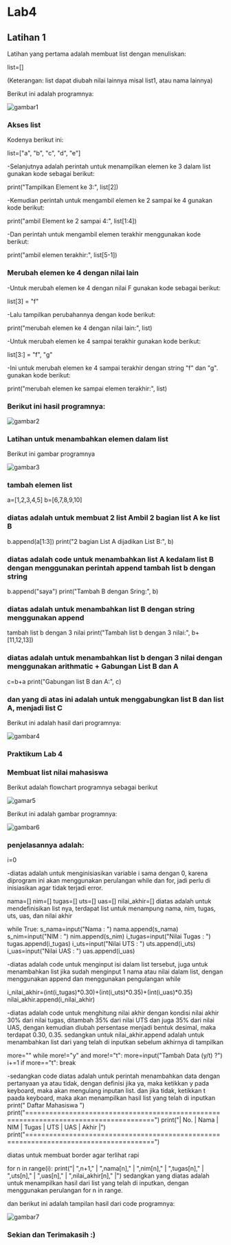 # Lab4
## Latihan 1
<p> Latihan yang pertama adalah membuat list dengan menuliskan:
<p> list=[]
<p> (Keterangan: list dapat diubah nilai lainnya misal list1, atau nama lainnya)
<p> Berikut ini adalah programnya:

![gambar1](ss/ss1.PNG)

### Akses list
<p> Kodenya berikut ini:
<p> list=["a", "b", "c", "d", "e"]
<p> -Selanjutnya adalah perintah untuk menampilkan elemen ke 3 dalam list gunakan kode sebagai berikut:
<p> print("Tampilkan Element ke 3:", list[2])
<p> -Kemudian perintah untuk mengambil elemen ke 2 sampai ke 4 gunakan kode berikut:
<p> print("ambil Element ke 2 sampai 4:", list[1:4])
<p> -Dan perintah untuk mengambil elemen terakhir menggunakan kode berikut:
<p> print("ambil elemen terakhir:", list[5-1]) 

### Merubah elemen ke 4 dengan nilai lain
<p> -Untuk merubah elemen ke 4 dengan nilai F gunakan kode sebagai berikut:
<p> list[3] = "f"
<p> -Lalu tampilkan perubahannya dengan kode berikut:
<p> print("merubah elemen ke 4 dengan nilai lain:", list)
<p> -Untuk merubah elemen ke 4 sampai terakhir gunakan kode berikut:
<p> list[3:] = "f", "g"
<p> -Ini untuk merubah elemen ke 4 sampai terakhir dengan string "f" dan "g". gunakan kode berikut:
<p> print("merubah elemen ke sampai elemen terakhir:", list)

### Berikut ini hasil programnya:

![gambar2](ss/ss2.PNG)

### Latihan untuk menambahkan elemen dalam list
<p> Berikut ini gambar programnya

![gambar3](ss/ss3.PNG)

### tambah elemen list

a=[1,2,3,4,5] b=[6,7,8,9,10]

### diatas adalah untuk membuat 2 list Ambil 2 bagian list A ke list B

b.append(a[1:3]) print("2 bagian List A dijadikan List B:", b)

### diatas adalah code untuk menambahkan list A kedalam list B dengan menggunakan perintah append tambah list b dengan string

b.append("saya") print("Tambah B dengan Sring:", b)

### diatas adalah untuk menambahkan list B dengan string menggunakan append

tambah list b dengan 3 nilai print("Tambah list b dengan 3 nilai:", b+[11,12,13])

### diatas adalah untuk menambahkan list b dengan 3 nilai dengan menggunakan arithmatic + Gabungan List B dan A

c=b+a print("Gabungan list B dan A:", c)

### dan yang di atas ini adalah untuk menggabungkan list B dan list A, menjadi list C

Berikut ini adalah hasil dari programnya:

![gambar4](ss/ss4.PNG)

### Praktikum Lab 4

### Membuat list nilai mahasiswa

<p> Berikut adalah flowchart programnya sebagai berikut

![gamar5](ss/flowchart.PNG)

<p> Berikut ini adalah gambar programnya:

![gambar6](ss/ss5.PNG)

### penjelasannya adalah:
i=0

-diatas adalah untuk menginisiasikan variable i sama dengan 0, karena diprogram ini akan menggunakan perulangan while dan for, jadi perlu di inisiasikan agar tidak terjadi error.

nama=[] nim=[] tugas=[] uts=[] uas=[] nilai_akhir=[] diatas adalah untuk mendefinisikan list nya, terdapat list untuk menampung nama, nim, tugas, uts, uas, dan nilai akhir

while True: s_nama=input("Nama : ") nama.append(s_nama) s_nim=input("NIM : ") nim.append(s_nim) i_tugas=input("Nilai Tugas : ") tugas.append(i_tugas) i_uts=input("Nilai UTS : ") uts.append(i_uts) i_uas=input("Nilai UAS : ") uas.append(i_uas)

-diatas adalah code untuk menginput isi dalam list tersebut, juga untuk menambahkan list jika sudah menginput 1 nama atau nilai dalam list, dengan menggunakan append dan menggunakan pengulangan while

i_nilai_akhir=(int(i_tugas)*0.30)+(int(i_uts)*0.35)+(int(i_uas)*0.35) nilai_akhir.append(i_nilai_akhir)

-diatas adalah code untuk menghitung nilai akhir dengan kondisi nilai akhir 30% dari nilai tugas, ditambah 35% dari nilai UTS dan juga 35% dari nilai UAS, dengan kemudian diubah persentase menjadi bentuk desimal, maka terdapat 0.30, 0.35. sedangkan untuk nilai_akhir.append adalah untuk menambahkan list dari yang telah di inputkan sebelum akhirnya di tampilkan

more="" while more!="y" and more!="t": more=input("Tambah Data (y/t) ?") i+=1 if more=="t": break

-sedangkan code diatas adalah untuk perintah menambahkan data dengan pertanyaan ya atau tidak, dengan definisi jika ya, maka ketikkan y pada keyboard, maka akan mengulang inputan list. dan jika tidak, ketikkan t paada keyboard, maka akan menampilkan hasil list yang telah di inputkan
print(" Daftar Mahasiswa ") print("======================================================================================") print("| No. | Nama | NIM | Tugas | UTS | UAS | Akhir |") print("======================================================================================")

diatas untuk membuat border agar terlihat rapi

for n in range(i):
print("|    ",n+1,"    |    ",nama[n],"    |   ",nim[n],"    |    ",tugas[n],"   |   ",uts[n],"    |    ",uas[n],"    |    ",nilai_akhir[n],"   |")
sedangkan yang diatas adalah untuk menampilkan hasil dari list yang telah di inputkan, dengan menggunakan perulangan for n in range.

dan berikut ini adalah tampilan hasil dari code programnya:

![gambar7](ss/ss6.PNG)

### Sekian dan Terimakasih :)
